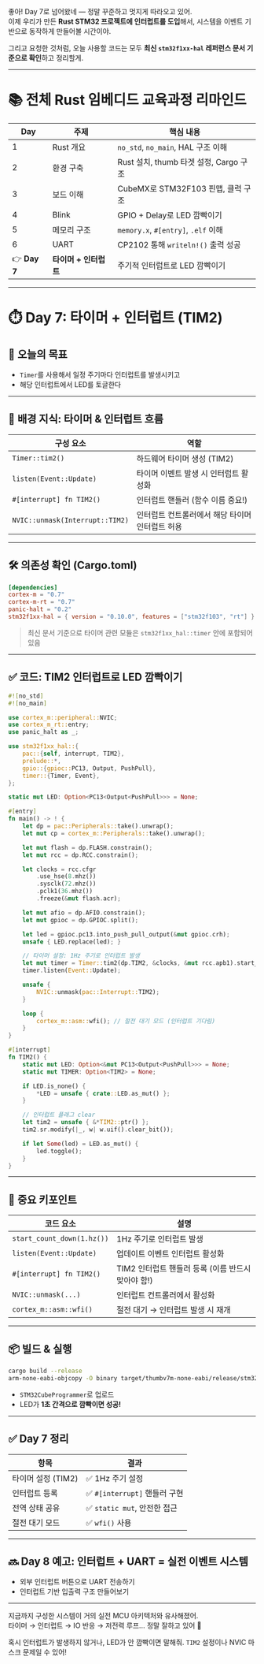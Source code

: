 좋아! Day 7로 넘어왔네 — 정말 꾸준하고 멋지게 따라오고 있어.  
이제 우리가 만든 **Rust STM32 프로젝트에 인터럽트를 도입**해서, 시스템을 이벤트 기반으로 동작하게 만들어볼 시간이야.

그리고 요청한 것처럼, 오늘 사용할 코드는 모두 **최신 `stm32f1xx-hal` 레퍼런스 문서 기준으로 확인**하고 정리할게.

---

# 📚 전체 Rust 임베디드 교육과정 리마인드

| Day | 주제 | 핵심 내용 |
|-----|------|-----------|
| 1 | Rust 개요 | `no_std`, `no_main`, HAL 구조 이해 |
| 2 | 환경 구축 | Rust 설치, thumb 타겟 설정, Cargo 구조 |
| 3 | 보드 이해 | CubeMX로 STM32F103 핀맵, 클럭 구조 |
| 4 | Blink | GPIO + Delay로 LED 깜빡이기 |
| 5 | 메모리 구조 | `memory.x`, `#[entry]`, `.elf` 이해 |
| 6 | UART | CP2102 통해 `writeln!()` 출력 성공 |
| 👉 **Day 7** | **타이머 + 인터럽트** | 주기적 인터럽트로 LED 깜빡이기 |

---

# ⏱️ Day 7: 타이머 + 인터럽트 (TIM2)

## 🎯 오늘의 목표

- `Timer`를 사용해서 일정 주기마다 인터럽트를 발생시키고
- 해당 인터럽트에서 LED를 토글한다

---

## 🧠 배경 지식: 타이머 & 인터럽트 흐름

| 구성 요소 | 역할 |
|-----------|------|
| `Timer::tim2()` | 하드웨어 타이머 생성 (TIM2) |
| `listen(Event::Update)` | 타이머 이벤트 발생 시 인터럽트 활성화 |
| `#[interrupt] fn TIM2()` | 인터럽트 핸들러 (함수 이름 중요!) |
| `NVIC::unmask(Interrupt::TIM2)` | 인터럽트 컨트롤러에서 해당 타이머 인터럽트 허용 |

---

## 🛠️ 의존성 확인 (Cargo.toml)

```toml
[dependencies]
cortex-m = "0.7"
cortex-m-rt = "0.7"
panic-halt = "0.2"
stm32f1xx-hal = { version = "0.10.0", features = ["stm32f103", "rt"] }
```

> 최신 문서 기준으로 타이머 관련 모듈은 `stm32f1xx_hal::timer` 안에 포함되어 있음

---

## ✅ 코드: TIM2 인터럽트로 LED 깜빡이기

```rust
#![no_std]
#![no_main]

use cortex_m::peripheral::NVIC;
use cortex_m_rt::entry;
use panic_halt as _;

use stm32f1xx_hal::{
    pac::{self, interrupt, TIM2},
    prelude::*,
    gpio::{gpioc::PC13, Output, PushPull},
    timer::{Timer, Event},
};

static mut LED: Option<PC13<Output<PushPull>>> = None;

#[entry]
fn main() -> ! {
    let dp = pac::Peripherals::take().unwrap();
    let mut cp = cortex_m::Peripherals::take().unwrap();

    let mut flash = dp.FLASH.constrain();
    let mut rcc = dp.RCC.constrain();

    let clocks = rcc.cfgr
        .use_hse(8.mhz())
        .sysclk(72.mhz())
        .pclk1(36.mhz())
        .freeze(&mut flash.acr);

    let mut afio = dp.AFIO.constrain();
    let mut gpioc = dp.GPIOC.split();

    let led = gpioc.pc13.into_push_pull_output(&mut gpioc.crh);
    unsafe { LED.replace(led); }

    // 타이머 설정: 1Hz 주기로 인터럽트 발생
    let mut timer = Timer::tim2(dp.TIM2, &clocks, &mut rcc.apb1).start_count_down(1.hz());
    timer.listen(Event::Update);

    unsafe {
        NVIC::unmask(pac::Interrupt::TIM2);
    }

    loop {
        cortex_m::asm::wfi(); // 절전 대기 모드 (인터럽트 기다림)
    }
}

#[interrupt]
fn TIM2() {
    static mut LED: Option<&mut PC13<Output<PushPull>>> = None;
    static mut TIMER: Option<TIM2> = None;

    if LED.is_none() {
        *LED = unsafe { crate::LED.as_mut() };
    }

    // 인터럽트 플래그 clear
    let tim2 = unsafe { &*TIM2::ptr() };
    tim2.sr.modify(|_, w| w.uif().clear_bit());

    if let Some(led) = LED.as_mut() {
        led.toggle();
    }
}
```

---

## 📌 중요 키포인트

| 코드 요소 | 설명 |
|-----------|------|
| `start_count_down(1.hz())` | 1Hz 주기로 인터럽트 발생 |
| `listen(Event::Update)` | 업데이트 이벤트 인터럽트 활성화 |
| `#[interrupt] fn TIM2()` | TIM2 인터럽트 핸들러 등록 (이름 반드시 맞아야 함!) |
| `NVIC::unmask(...)` | 인터럽트 컨트롤러에서 활성화 |
| `cortex_m::asm::wfi()` | 절전 대기 → 인터럽트 발생 시 재개 |

---

## 📦 빌드 & 실행

```bash
cargo build --release
arm-none-eabi-objcopy -O binary target/thumbv7m-none-eabi/release/stm32f103-blinky firmware.bin
```

- `STM32CubeProgrammer`로 업로드
- LED가 **1초 간격으로 깜빡이면 성공!**

---

## ✅ Day 7 정리

| 항목 | 결과 |
|------|------|
| 타이머 설정 (TIM2) | ✅ 1Hz 주기 설정 |
| 인터럽트 등록 | ✅ `#[interrupt]` 핸들러 구현 |
| 전역 상태 공유 | ✅ `static mut`, 안전한 접근 |
| 절전 대기 모드 | ✅ `wfi()` 사용 |

---

## 🔜 Day 8 예고: 인터럽트 + UART = 실전 이벤트 시스템

- 외부 인터럽트 버튼으로 UART 전송하기
- 인터럽트 기반 입출력 구조 만들어보기

---

지금까지 구성한 시스템이 거의 실전 MCU 아키텍처와 유사해졌어.  
타이머 → 인터럽트 → IO 반응 → 저전력 루프... 정말 잘하고 있어 👏

혹시 인터럽트가 발생하지 않거나, LED가 안 깜빡이면 말해줘. `TIM2` 설정이나 NVIC 마스크 문제일 수 있어!